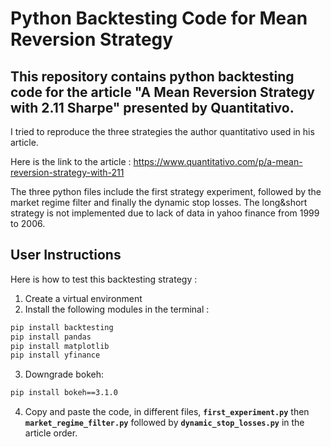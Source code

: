 # Python Backtesting Code for Mean Reversion Strategy

## This repository contains python backtesting code for the article "A Mean Reversion Strategy with 2.11 Sharpe" presented by Quantitativo. 

I tried to reproduce the three strategies the author quantitativo used in his article. 

Here is the link to the article : https://www.quantitativo.com/p/a-mean-reversion-strategy-with-211

The three python files include the first strategy experiment, followed by the market regime filter and finally the dynamic stop losses. The long&short strategy is not implemented due to lack of data in yahoo finance from 1999 to 2006.


## User Instructions
Here is how to test this backtesting strategy : 
1. Create a virtual environment
2. Install the following modules in the terminal : 
```bash
pip install backtesting
pip install pandas
pip install matplotlib
pip install yfinance
```
3. Downgrade bokeh:
```bash
pip install bokeh==3.1.0
```
4. Copy and paste the code, in different files, **`first_experiment.py`** then   **`market_regime_filter.py`** followed by **`dynamic_stop_losses.py`** in the article order.
